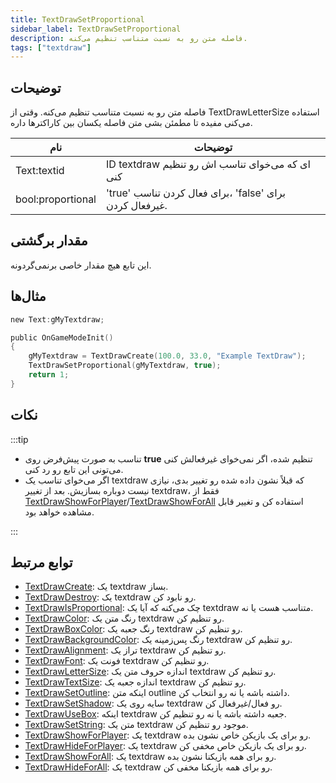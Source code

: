 ```yaml
---
title: TextDrawSetProportional
sidebar_label: TextDrawSetProportional
description: فاصله متن رو به نسبت متناسب تنظیم می‌کنه.
tags: ["textdraw"]
---
```


## توضیحات

فاصله متن رو به نسبت متناسب تنظیم می‌کنه. وقتی از TextDrawLetterSize استفاده می‌کنی مفیده تا مطمئن بشی متن فاصله یکسان بین کاراکترها داره.

| نام               | توضیحات                                           |
| ----------------- | ------------------------------------------------- |
| Text:textid       | ID textdraw ای که می‌خوای تناسب اش رو تنظیم کنی  |
| bool:proportional | 'true' برای فعال کردن تناسب، 'false' برای غیرفعال کردن. |

## مقدار برگشتی

این تابع هیچ مقدار خاصی برنمی‌گردونه.

## مثال‌ها

```c
new Text:gMyTextdraw;

public OnGameModeInit()
{
    gMyTextdraw = TextDrawCreate(100.0, 33.0, "Example TextDraw");
    TextDrawSetProportional(gMyTextdraw, true);
    return 1;
}
```

## نکات

:::tip

- تناسب به صورت پیش‌فرض روی **true** تنظیم شده، اگر نمی‌خوای غیرفعالش کنی می‌تونی این تابع رو رد کنی.
- اگر می‌خوای تناسب یک textdraw که قبلاً نشون داده شده رو تغییر بدی، نیازی نیست دوباره بسازیش. بعد از تغییر textdraw، فقط از [TextDrawShowForPlayer](TextDrawShowForPlayer)/[TextDrawShowForAll](TextDrawShowForAll) استفاده کن و تغییر قابل مشاهده خواهد بود.

:::

## توابع مرتبط

- [TextDrawCreate](TextDrawCreate): یک textdraw بساز.
- [TextDrawDestroy](TextDrawDestroy): یک textdraw رو نابود کن.
- [TextDrawIsProportional](TextDrawIsProportional): چک می‌کنه که آیا یک textdraw متناسب هست یا نه.
- [TextDrawColor](TextDrawColor): رنگ متن یک textdraw رو تنظیم کن.
- [TextDrawBoxColor](TextDrawBoxColor): رنگ جعبه یک textdraw رو تنظیم کن.
- [TextDrawBackgroundColor](TextDrawBackgroundColor): رنگ پس‌زمینه یک textdraw رو تنظیم کن.
- [TextDrawAlignment](TextDrawAlignment): تراز یک textdraw رو تنظیم کن.
- [TextDrawFont](TextDrawFont): فونت یک textdraw رو تنظیم کن.
- [TextDrawLetterSize](TextDrawLetterSize): اندازه حروف متن یک textdraw رو تنظیم کن.
- [TextDrawTextSize](TextDrawTextSize): اندازه جعبه یک textdraw رو تنظیم کن.
- [TextDrawSetOutline](TextDrawSetOutline): اینکه متن outline داشته باشه یا نه رو انتخاب کن.
- [TextDrawSetShadow](TextDrawSetShadow): سایه روی یک textdraw رو فعال/غیرفعال کن.
- [TextDrawUseBox](TextDrawUseBox): اینکه textdraw جعبه داشته باشه یا نه رو تنظیم کن.
- [TextDrawSetString](TextDrawSetString): متن یک textdraw موجود رو تنظیم کن.
- [TextDrawShowForPlayer](TextDrawShowForPlayer): یک textdraw رو برای یک بازیکن خاص نشون بده.
- [TextDrawHideForPlayer](TextDrawHideForPlayer): یک textdraw رو برای یک بازیکن خاص مخفی کن.
- [TextDrawShowForAll](TextDrawShowForAll): یک textdraw رو برای همه بازیکنا نشون بده.
- [TextDrawHideForAll](TextDrawHideForAll): یک textdraw رو برای همه بازیکنا مخفی کن.
